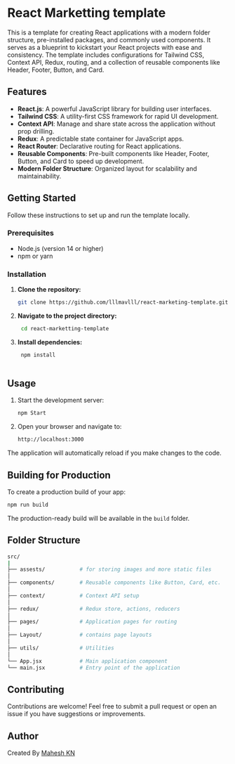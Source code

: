 # React Marketting template
This is a template for creating React applications with a modern folder structure, pre-installed packages, and commonly used components. It serves as a blueprint to kickstart your React projects with ease and consistency. The template includes configurations for Tailwind CSS, Context API, Redux, routing, and a collection of reusable components like Header, Footer, Button, and Card.

## Features

- **React.js**: A powerful JavaScript library for building user interfaces.
- **Tailwind CSS**: A utility-first CSS framework for rapid UI development.
- **Context API**: Manage and share state across the application without prop drilling.
- **Redux**: A predictable state container for JavaScript apps.
- **React Router**: Declarative routing for React applications.
- **Reusable Components**: Pre-built components like Header, Footer, Button, and Card to speed up development.
- **Modern Folder Structure**: Organized layout for scalability and maintainability.

## Getting Started

Follow these instructions to set up and run the template locally.

### Prerequisites

- Node.js (version 14 or higher)
- npm or yarn

### Installation

1. **Clone the repository:**

   ```bash
   git clone https://github.com/lllmavlll/react-marketing-template.git

2. **Navigate to the project directory:**
  
   ```bash
    cd react-marketting-template

3. **Install dependencies:**


   ```bash
    npm install
  
## Usage
1. Start the development server:
   
   ```bash
   npm Start

2. Open your browser and navigate to:

   ```bash
   http://localhost:3000
   ```
The application will automatically reload if you make changes to the code.

## Building for Production
To create a production build of your app:

   ```bash
   npm run build
   ```
The production-ready build will be available in the `build` folder.

## Folder Structure

   ```bash
   src/
   |
   ├── assests/           # for storing images and more static files
   │
   ├── components/        # Reusable components like Button, Card, etc.
   │
   ├── context/           # Context API setup
   │
   ├── redux/             # Redux store, actions, reducers
   │
   ├── pages/             # Application pages for routing
   │
   ├── Layout/            # contains page layouts
   │
   ├── utils/             # Utilities
   │
   └── App.jsx            # Main application component
   └── main.jsx           # Entry point of the application
   ```
## Contributing
Contributions are welcome! Feel free to submit a pull request or open an issue if you have suggestions or improvements.

## Author
Created By [Mahesh KN](https://www.linkedin.com/in/mahesh-k-n-732121251/)




